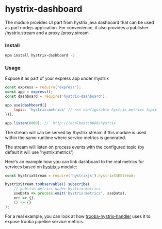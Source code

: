 hystrix-dashboard
=================

The module provides UI part from hystrix java dashboard that can be used as part nodejs application.
For convenience, it also provides a publisher /hystrix.stream and a proxy /proxy.stream

### Install

```bash
npm install hystrix-dashboard -S
```

### Usage

Expose it as part of your express app under /hystrix

```js
const express = require('express');
const app = express();
const dashboard = require('hystrix-dashboard');

app.use(dashboard({
    topic: 'hystrix:metrics' // <<< configurable hystrix metrics topic
}));

app.listen(8000); //  http://localhost:8080/hystrix
```

The stream will can be served by /hystrix.stream if this module is used within the same runtime where service metrics is generated.

The stream will listen on process events with the configured topic (by default it will use 'hystrix:metrics')

Here's an example how you can link dashboard to the real metrics for services based on [hystrixjs](https://www.npmjs.com/package/hystrixjs) module:

```js
const hystrixStream = require('hystrixjs').hystrixSSEStream;

hystrixStream.toObservable().subscribe(
    // publish metrics under hystrix:metrics
    sseData => process.emit('hystrix:metrics', sseData),
    err => {},
    () => {}
);
```

For a real example, you can look at how [trooba-hystrix-handler](https://github.com/trooba/trooba-hystrix-handler) uses it to expose trooba pipeline service metrics.
